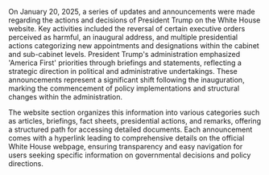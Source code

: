 On January 20, 2025, a series of updates and announcements were made regarding the actions and decisions of President Trump on the White House website. Key activities included the reversal of certain executive orders perceived as harmful, an inaugural address, and multiple presidential actions categorizing new appointments and designations within the cabinet and sub-cabinet levels. President Trump's administration emphasized 'America First' priorities through briefings and statements, reflecting a strategic direction in political and administrative undertakings. These announcements represent a significant shift following the inauguration, marking the commencement of policy implementations and structural changes within the administration.

The website section organizes this information into various categories such as articles, briefings, fact sheets, presidential actions, and remarks, offering a structured path for accessing detailed documents. Each announcement comes with a hyperlink leading to comprehensive details on the official White House webpage, ensuring transparency and easy navigation for users seeking specific information on governmental decisions and policy directions.